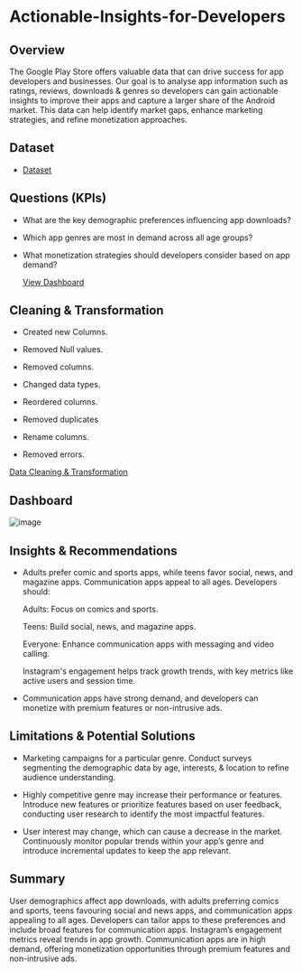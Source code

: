 # Actionable-Insights-for-Developers

## Overview

The Google Play Store offers valuable data that can drive success for app developers and businesses. Our goal is to analyse app information such as ratings, reviews, downloads & genres so developers can gain actionable insights to improve their apps and capture a larger share of the Android market. This data can help identify market gaps, enhance marketing strategies, and refine monetization approaches.

## Dataset

- <a href="https://github.com/JJAnalytics/Actionable-Insights-for-Developers-/blob/main/googleplaystore.csv">Dataset</a>

## Questions (KPIs)

- What are the key demographic preferences influencing app downloads?

- Which app genres are most in demand across all age groups?

- What monetization strategies should developers consider based on app demand?

  <a href="https://github.com/JJAnalytics/Actionable-Insights-for-Developers-/blob/main/Dashboard.png">View Dashboard</a>

## Cleaning & Transformation

-	Created new Columns.

-	Removed Null values.

-	Removed columns.

-	Changed data types.

-	Reordered columns.

-	Removed duplicates

-	Rename columns.

-	Removed errors.
  
  <a href="https://github.com/JJAnalytics/Actionable-Insights-for-Developers-/blob/main/Data%20Cleaning%20%26%20Transformation%20Process.png">Data Cleaning & Transformation</a>

## Dashboard

![image](https://github.com/user-attachments/assets/d3a07a90-a917-46d1-ba77-b6f16598ec5b)

## Insights & Recommendations

- Adults prefer comic and sports apps, while teens favor social, news, and magazine apps. Communication apps appeal to all ages. Developers should:

  Adults: Focus on comics and sports.

  Teens: Build social, news, and magazine apps.

  Everyone: Enhance communication apps with messaging and video calling.

  Instagram's engagement helps track growth trends, with key metrics like active users and session time.

- Communication apps have strong demand, and developers can monetize with premium features or non-intrusive ads.

## Limitations & Potential Solutions

- Marketing campaigns for a particular genre.
  Conduct surveys segmenting the demographic data by age, interests, & location to refine audience understanding.

- Highly competitive genre may increase their performance or features.
  Introduce new features or prioritize features based on user feedback, conducting user research to identify the most impactful features.

- User interest may change, which can cause a decrease in the market.
  Continuously monitor popular trends within your app’s genre and introduce incremental updates to keep the app relevant.           

## Summary

User demographics affect app downloads, with adults preferring comics and sports, teens favouring social and news apps, and communication apps appealing to all ages. Developers can tailor apps to these preferences and include broad features for communication apps.
Instagram’s engagement metrics reveal trends in app growth. Communication apps are in high demand, offering monetization opportunities through premium features and non-intrusive ads.


